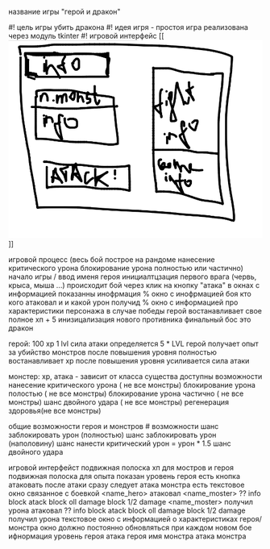 название игры "герой и дракон"

#! цель игры убить дракона
#! идея игря - простоя игра реализована через модуль tkinter
#! игровой интерфейс [[![test_Game_interface.png](test_Game_interface.png)]]



игровой процесс
    (весь бой построе на рандоме
                            нанесение критического урона
                            блокирование урона
                                        полностью или частично)
    начало игры / ввод именя героя
    инициалтцзация первого врага (червь, крыса, мыша ...)
    происходит бой через клик на кнопку "атака"
    в окнах с информацией показанны инофрмация
        % окно с инофрмацией боя кто кого атаковал и и какой урон получид 
        % окно с информацией про характеристики персонажа
    в случае победы герой востанавливает свое полное хп + 5 
    инизицализация нового противника
    финальный бос это дракон 


герой:
    100 xp
    1 lvl
    сила атаки определяется 5 * LVL
    герой получает опыт за убийство монстров
    после повышения уровня полностью востанавливает хp
    после повышения уровня усиливается сила атаки



монстер:
    xp, атака - зависит от класса существа
    доступны возможности
            нанесение критического урона ( не все монстры)
            блокирование урона полостью ( не все монстры)
            блокирование урона частично ( не все монстры)
            шанс двойного удара ( не все монстры)
            регенерация здоровья(не все монстры)

общие возможности героя и монстров
       # возможности
        шанс заблокировать урон (полностью)
        шанс заблокировать урон (наполовину)
        шанс нанести критический урон = урон * 1.5
        шанс двойного удара

игровой интерфейст 
    подвижная полоска хп для мостров и героя 
    подвижная полоска для опыта 
    показан уровень героя
    есть кнопка атаковать 
        после атаки сразу следует атака монстра
    есть текстовое окно связанное с боевкой
        <name_hero> атаковал <name_moster>
            ?? info block atack
                    block oll damage
                    block 1/2 damage
        <name_moster> получил <?> урона
        <name_moster> атаковал <name_hero>
            ?? info block atack
                        block oll damage
                        block 1/2 damage
        <name_hero> получил <?> урона
    текстовое окно с информацией о характеристиках героя/монстра
        окно должно постоянно обновляться при каждом новом бое
            ифнормация
                уровень героя
                атака героя 
                имя монстра
                атака монстра

